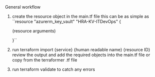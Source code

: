 General workflow
1. create the resource object in the main.tf file
	this can be as simple as 
	``resource "azurerm_key_vault" "HRA-KV-ITDevOps" 
	{
	
	(resource arguments)
	
	}``

2. run terraform import {service}  {human readable name}   {resource ID}
		review the output and add the required objects into the main.tf file
		or copy from the terraformer .tf file

1. run terraform validate to catch any errors

